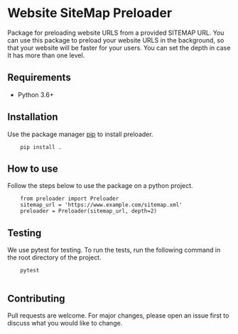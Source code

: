 # Website SiteMap Preloader

Package for preloading website URLS from a provided SITEMAP URL.
You can use this package to preload your website URLS in the background, so that your website will be faster for your users.
You can set the depth in case It has more than one level.

## Requirements
* Python 3.6+

## Installation

Use the package manager [pip](https://pip.pypa.io/en/stable/) to install preloader.

```
    pip install .
```

## How to use

Follow the steps below to use the package on a python project.

```
    from preloader import Preloader
    sitemap_url = 'https://www.example.com/sitemap.xml'
    preloader = Preloader(sitemap_url, depth=2)
```

## Testing
We use pytest for testing. To run the tests, run the following command in the root directory of the project.
    
```
    pytest
    
```

## Contributing

Pull requests are welcome. For major changes, please open an issue first to discuss what you would like to change.
